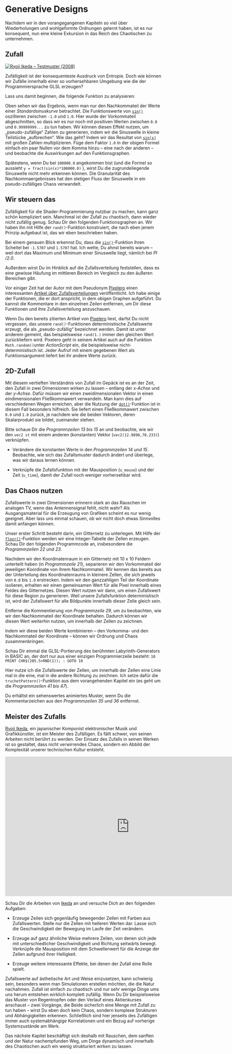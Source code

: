 # Generative Designs

Nachdem wir in den vorangegangenen Kapiteln so viel über Wiederholungen und wohlgeformte Ordnungen gelernt haben, ist es nur konsequent, nun eine kleine Exkursion in das Reich des Chaotischen zu unternehmen.

## Zufall

[![Ryoji Ikeda – Testmuster (2008) ](ryoji-ikeda.jpg) ](http://www.ryojiikeda.com/project/testpattern/#testpattern_live_set)

Zufälligkeit ist der konsequenteste Ausdruck von Entropie. Doch wie können wir Zufälle innerhalb einer so vorhersehbaren Umgebung wie die der Programmiersprache GLSL erzeugen?

Lass uns damit beginnen, die folgende Funktion zu analysieren:

<div class="simpleFunction" data="y = fract(sin(x)*1.0);"></div>

Oben sehen wir das Ergebnis, wenn man nur den Nachkommateil der Werte einer *Standardsinuskurve* betrachtet. Die Funktionswerte von [```sin()```](../glossary/?search=sin) oszillieren zwischen ```-1.0``` und ```1.0```. Hier wurde der Vorkommateil abgeschnitten, so dass wir es nur noch mit positiven Werten zwischen ```0.0``` und ```0.99999999...``` zu tun haben. Wir können diesen Effekt nutzen, um „pseudo-zufällige“ Zahlen zu generieren, indem wir die Sinuswelle in kleine Teilstücke „aufbrechen“. Wie das geht? Indem wir das Resultat von  [```sin(x)```](../glossary/?search=sin) mit großen Zahlen multiplizieren. Füge dem Faktor ```1.0``` in der obigen Formel einfach ein paar Nullen vor dem Komma hinzu – eine nach der anderen – und beobachte die Auswirkungen auf den Funktionsgraphen.

Spätestens, wenn Du bei ```100000.0``` angekommen bist (und die Formel so aussieht ```y = fract(sin(x)*100000.0)``` ), wirst Du die zugrundeliegende Sinuswelle nicht mehr erkennen können. Die Granularität des Nachkommaergebnisses hat den stetigen Fluss der Sinuswelle in ein pseudo-zufälliges Chaos verwandelt.

## Wir steuern das

Zufälligkeit für die Shader-Programmierung nutzbar zu machen, kann ganz schön kompliziert sein. Manchmal ist der Zufall zu chaotisch, dann wieder nicht zufällig genug. Schau Dir den folgenden Funktionsgraphen an.  Wir haben ihn mit Hilfe der ```rand()```-Funktion konstruiert, die nach eben jenem Prinzip aufgebaut ist, das wir eben beschrieben haben.

Bei einem genauen Blick erkennst Du, dass die [```sin()```](../glossary/?search=sin)-Funktion ihren Scheitel bei ```-1.5707``` und ```1.5707``` hat. Ich wette, Du ahnst bereits warum – weil dort das Maximum und Minimum einer Sinuswelle liegt, nämlich bei *PI /2.0*.

Außerdem wirst Du im Hinblick auf die Zufallsverteilung feststellen, dass es eine gewisse Häufung im mittleren Bereich im Vergleich zu den äußeren Bereichen gibt.

<div class="simpleFunction" data="y = rand(x);
//y = rand(x)*rand(x);
//y = sqrt(rand(x));
//y = pow(rand(x),5.);"></div>

Vor einiger Zeit hat der Autor mit dem Pseudonym [Pixelero](https://pixelero.wordpress.com) einen interessanten [Artikel über Zufallsverteilungen](https://pixelero.wordpress.com/2008/04/24/various-functions-and-various-distributions-with-mathrandom/) veröffentlicht. Ich habe einige der Funktionen, die er dort anspricht, in dem obigen Graphen aufgeführt. Du kannst die Kommentare in den einzelnen Zeilen entfernen, um Dir diese Funktionen und ihre Zufallsverteilung anzuschauen.

Wenn Du den bereits zitierten Artikel von [Pixelero](https://pixelero.wordpress.com/2008/04/24/various-functions-and-various-distributions-with-mathrandom/) liest, darfst Du nicht vergessen, das unsere ```rand()```-Funktionen deterministische Zufallswerte erzeugt, die als „pseudo-zufällig“ bezeichnet werden. Damit ist unter anderem gemeint, das beispielsweise ```rand(1.)``` immer den gleichen Wert zurückliefern wird. Pixelero geht in seinem Artikel auch auf die Funktion ```Math.random()```unter *ActionScript* ein, die beispielsweise nicht-deterministisch ist. Jeder Aufruf mit einem gegebenen Wert als Funktionsargument liefert bei ihr andere Werte zurück.

## 2D-Zufall

Mit diesem vertieften Verständnis von Zufall im Gepäck ist es an der Zeit, den Zufall in zwei Dimensionen wirken zu lassen – entlang der *x-Achse* und der *y-Achse*. Dafür müssen wir einen zweidimensionalen Vektor in einen eindimensionalen Fließkommawert verwandeln. Man kann dies auf verschiedenen Wegen erreichen, aber die Nutzung der [```dot()```](../glossary/?search=dot)-Funktion ist in diesem Fall besonders hilfreich. Sie liefert einen Fließkommawert zwischen ```0.0``` und ```1.0``` zurück, je nachdem wie die beiden Vektoren, deren Skalarprodukt sie bildet, zueinander stehen.

<div class="codeAndCanvas" data="2d-random.frag"></div>

Bitte schaue Dir die *Programmzeilen 13 bis 15* an und beobachte, wie wir den ```vec2 st``` mit einem anderen (konstanten) Vektor (```vec2(12.9898,78.233)```) verknüpfen.

* Verändere die konstanten Werte in den *Programmzeilen 14 und 15*. Beobachte, wie sich das Zufallsmuster dadurch ändert und überlege, was wir daraus lernen können.

* Verknüpfe die Zufallsfunktion mit der Mausposition (```u_mouse```) und der Zeit (```u_time```), damit der Zufall noch weniger vorhersehbar wird.

## Das Chaos nutzen

Zufallswerte in zwei Dimensionen erinnern stark an das Rauschen im analogen TV, wenn das Antennensignal fehlt, nicht wahr? Als Ausgangsmaterial für die Erzeugung von Grafiken scheint es nur wenig geeignet. Aber lass uns einmal schauen, ob wir nicht doch etwas Sinnvolles damit anfangen können.

Unser erster Schritt besteht darin, ein Gitternetz zu unterlegen. Mit Hilfe der [```floor()```](../glossary/?search=floor)-Funktion werden wir eine Integer-Tabelle der Zellen erzeugen. Schau Dir den folgenden Programmcode an, insbesondere die *Programmzeilen 22 und 23*.

<div class="codeAndCanvas" data="2d-random-mosaic.frag"></div>

Nachdem wir den Koordinatenraum in ein Gitternetz mit 10 x 10 Feldern unterteilt haben (in *Programmzeile 21*), separieren wir den Vorkommateil der jeweiligen Koordinate von ihrem Nachkommateil. Wir kennen das bereits aus der Unterteilung des Koordinatenraums in kleinere Zellen, die sich jeweils von ```0.0``` bis ```1.0``` erstrecken. Indem wir den ganzzahligen Teil der Koordinate isolieren, erhalten wir einen gemeinsamen Wert für alle Pixel innerhalb eines Feldes des Gitternetzes. Diesen Wert nutzen wir dann, um einen Zufallswert für diese Region zu generieren. Weil unsere Zufallsfunktion deterministisch ist, wird der Zufallswert für alle Bildpunkte innerhalb dieser Zelle gleich sein.

Entferne die Kommentierung von *Programmzeile 29*, um zu beobachten, wie wir den Nachkommateil der Koordinate behalten. Dadurch können wir diesen Wert weiterhin nutzen, um innerhalb der Zellen zu zeichnen.

Indem wir diese beiden Werte kombinieren – den Vorkomma- und den Nachkommateil der Koordinate – können wir Ordnung und Chaos zusammenbringen.

Schau Dir einmal die GLSL-Portierung des berühmten Labyrinth-Generators in BASIC an, der dort nur aus einer einzigen Programmierzeile besteht: ```10 PRINT CHR$(205.5+RND(1)); : GOTO 10```

<div class="codeAndCanvas" data="2d-random-truchet.frag"></div>

Hier nutze ich die Zufallswerte der Zellen, um innerhalb der Zellen eine Linie mal in die eine, mal in die andere Richtung zu zeichnen. Ich setze dafür die ```truchetPattern()```-Funktion aus dem vorangehenden Kapitel ein (es geht um die *Programmzeilen 41 bis 47*).

Du erhältst ein sehenswertes animiertes Muster, wenn Du die Kommentarzeichen aus den *Programmzeilen 35 und 36* entfernst.

## Meister des Zufalls

[Ryoji Ikeda](http://www.ryojiikeda.com/), ein japanischer Komponist elektronischer Musik und Grafikkünstler, ist ein Meister des Zufälligen. Es fällt schwer, von seinen Arbeiten nicht berührt zu werden. Der Einsatz des Zufalls in seinen Werken ist so gestaltet, dass nicht verwirrendes Chaos, sondern ein Abbild der Komplexität unserer technischen Kultur entsteht.

<iframe src="https://player.vimeo.com/video/76813693?title=0&byline=0&portrait=0" width="800" height="450" frameborder="0" webkitallowfullscreen mozallowfullscreen allowfullscreen></iframe>

Schau Dir die Arbeiten von [Ikeda](http://www.ryojiikeda.com/) an und versuche Dich an den folgenden Aufgaben:

* Erzeuge Zeilen sich gegenläufig bewegender Zellen mit Farben aus Zufallswerten. Stelle nur die Zellen mit helleren Werten dar. Lasse sich die Geschwindigkeit der Bewegung im Laufe der Zeit verändern.

<a href="../edit.php#10/ikeda-00.frag"><canvas id="custom" class="canvas" data-fragment-url="ikeda-00.frag"  width="520px" height="200px"></canvas></a>

* Erzeuge auf ganz ähnliche Weise mehrere Zeilen, von denen sich jede mit unterschiedlicher Geschwindigkeit und Richtung seitwärts bewegt. Verknüpfe die Mausposition mit dem Schwellenwert für die Anzeige der Zellen aufgrund ihrer Helligkeit.

<a href="../edit.php#10/ikeda-03.frag"><canvas id="custom" class="canvas" data-fragment-url="ikeda-03.frag"  width="520px" height="200px"></canvas></a>

* Erzeuge weitere interessante Effekte, bei denen der Zufall eine Rolle spielt.

<a href="../edit.php#10/ikeda-04.frag"><canvas id="custom" class="canvas" data-fragment-url="ikeda-04.frag"  width="520px" height="200px"></canvas></a>

Zufallswerte auf ästhetische Art und Weise einzusetzen, kann schwierig sein, besonders wenn man Simulationen erstellen möchten, die die Natur nachahmen. Zufall ist einfach zu chaotisch und nur sehr wenige Dinge ums uns herum entstehen wirklich komplett zufällig. Wenn Du Dir beispielsweise das Muster von Regentropfen oder den Verlauf eines Aktienkurses anschaust – zwei Vorgänge, die Beide sicherlich eine Menge mit Zufall zu tun haben – wirst Du eben doch kein Chaos, sondern komplexe Strukturen und Abhängigkeiten erkennen. Schließlich sind hier jenseits des Zufälligen immer auch systemabhängige Korrelationen und ein Bezug auf vorherige Systemzustände am Werk.

Das nächste Kapitel beschäftigt sich deshalb mit Rauschen, dem sanften und der Natur nachempfunden Weg, um Dinge dynamisch und innerhalb des Chaotischen auch ein wenig strukturiert wirken zu lassen.
